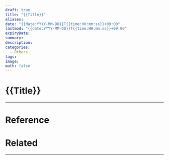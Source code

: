 ```yaml
---
draft: true
title: "{{Title}}"
aliases: 
date: "{{date:YYYY-MM-DD}}T{{time:HH:mm:ss}}+09:00"
lastmod: "{{date:YYYY-MM-DD}}T{{time:HH:mm:ss}}+09:00"
expiryDate: 
summary: 
description: 
categories:
  - Others
tags: 
image: 
math: false
---
```


# {{Title}}



---

# Reference



# Related

---


